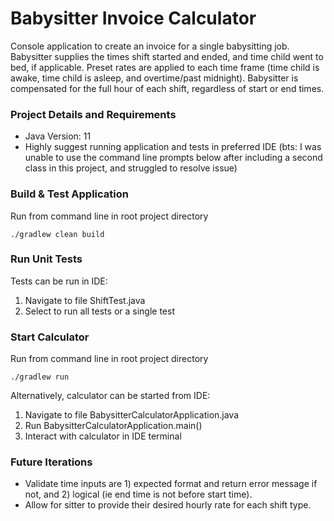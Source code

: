 # Babysitter Invoice Calculator

Console application to create an invoice for a single babysitting job. 
Babysitter supplies the times shift started and ended, and time child 
went to bed, if applicable. Preset rates are applied to each time frame
(time child is awake, time child is asleep, and overtime/past midnight). 
Babysitter is compensated for the full hour of each shift, regardless of 
start or end times.

### Project Details and Requirements
* Java Version: 11
* Highly suggest running application and tests in preferred IDE 
(bts: I was unable to use the command line prompts below after 
including a second class in this project, and struggled to resolve issue) 

### Build & Test Application
Run from command line in root project directory
```
./gradlew clean build
```
### Run Unit Tests
Tests can be run in IDE:
1. Navigate to file ShiftTest.java
2. Select to run all tests or a single test

### Start Calculator
Run from command line in root project directory
```
./gradlew run
```
Alternatively, calculator can be started from IDE: 
1. Navigate to file BabysitterCalculatorApplication.java
2. Run BabysitterCalculatorApplication.main()
3. Interact with calculator in IDE terminal

### Future Iterations
* Validate time inputs are 1) expected format and return error message if not, 
and 2) logical (ie end time is not before start time).
* Allow for sitter to provide their desired hourly rate for each shift type.
